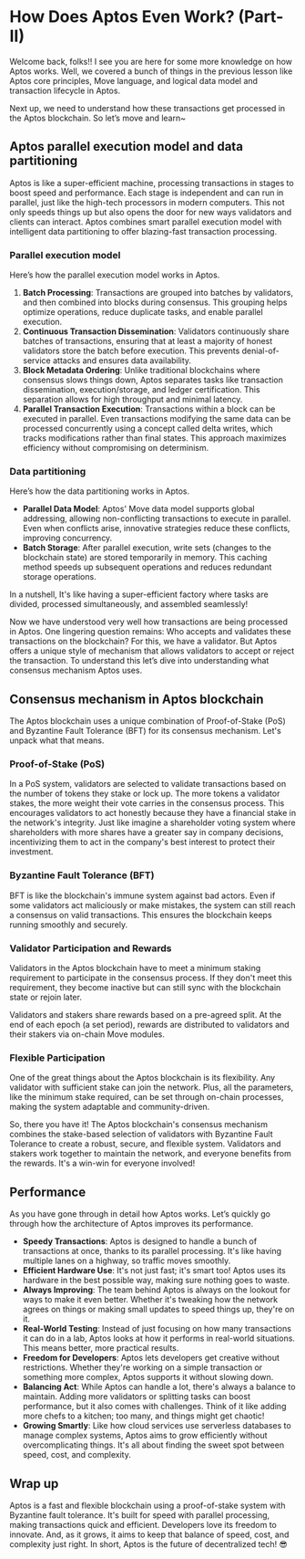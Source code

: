 # How Does Aptos Even Work? (Part-II)

Welcome back, folks!! I see you are here for some more knowledge on how Aptos works. Well, we covered a bunch of things in the previous lesson like Aptos core principles, Move language, and logical data model and transaction lifecycle in Aptos.

Next up, we need to understand how these transactions get processed in the Aptos blockchain. So let’s move and learn~

## Aptos parallel execution model and data partitioning

Aptos is like a super-efficient machine, processing transactions in stages to boost speed and performance. Each stage is independent and can run in parallel, just like the high-tech processors in modern computers. This not only speeds things up but also opens the door for new ways validators and clients can interact. Aptos combines smart parallel execution model with intelligent data partitioning to offer blazing-fast transaction processing.

### **Parallel execution model**

Here’s how the parallel execution model works in Aptos.

1. **Batch Processing**: Transactions are grouped into batches by validators, and then combined into blocks during consensus. This grouping helps optimize operations, reduce duplicate tasks, and enable parallel execution.
2. **Continuous Transaction Dissemination**: Validators continuously share batches of transactions, ensuring that at least a majority of honest validators store the batch before execution. This prevents denial-of-service attacks and ensures data availability.
3. **Block Metadata Ordering**: Unlike traditional blockchains where consensus slows things down, Aptos separates tasks like transaction dissemination, execution/storage, and ledger certification. This separation allows for high throughput and minimal latency.
4. **Parallel Transaction Execution**: Transactions within a block can be executed in parallel. Even transactions modifying the same data can be processed concurrently using a concept called delta writes, which tracks modifications rather than final states. This approach maximizes efficiency without compromising on determinism.

### **Data partitioning**

Here’s how the data partitioning works in Aptos.

- **Parallel Data Model**: Aptos' Move data model supports global addressing, allowing non-conflicting transactions to execute in parallel. Even when conflicts arise, innovative strategies reduce these conflicts, improving concurrency.
- **Batch Storage**: After parallel execution, write sets (changes to the blockchain state) are stored temporarily in memory. This caching method speeds up subsequent operations and reduces redundant storage operations.

In a nutshell,  It's like having a super-efficient factory where tasks are divided, processed simultaneously, and assembled seamlessly!

Now we have understood very well how transactions are being processed in Aptos. One lingering question remains: Who accepts and validates these transactions on the blockchain? For this, we have a validator. But Aptos offers a unique style of mechanism that allows validators to accept or reject the transaction. To understand this let’s dive into understanding what consensus mechanism Aptos uses.

## Consensus mechanism in Aptos blockchain

The Aptos blockchain uses a unique combination of Proof-of-Stake (PoS) and Byzantine Fault Tolerance (BFT) for its consensus mechanism. Let's unpack what that means.

### Proof-of-Stake (PoS)

In a PoS system, validators are selected to validate transactions based on the number of tokens they stake or lock up. The more tokens a validator stakes, the more weight their vote carries in the consensus process. This encourages validators to act honestly because they have a financial stake in the network's integrity. Just like imagine a shareholder voting system where shareholders with more shares have a greater say in company decisions, incentivizing them to act in the company's best interest to protect their investment.

### Byzantine Fault Tolerance (BFT)

BFT is like the blockchain's immune system against bad actors. Even if some validators act maliciously or make mistakes, the system can still reach a consensus on valid transactions. This ensures the blockchain keeps running smoothly and securely.

### Validator Participation and Rewards

Validators in the Aptos blockchain have to meet a minimum staking requirement to participate in the consensus process. If they don't meet this requirement, they become inactive but can still sync with the blockchain state or rejoin later.

Validators and stakers share rewards based on a pre-agreed split. At the end of each epoch (a set period), rewards are distributed to validators and their stakers via on-chain Move modules.

### Flexible Participation

One of the great things about the Aptos blockchain is its flexibility. Any validator with sufficient stake can join the network. Plus, all the parameters, like the minimum stake required, can be set through on-chain processes, making the system adaptable and community-driven.

So, there you have it! The Aptos blockchain's consensus mechanism combines the stake-based selection of validators with Byzantine Fault Tolerance to create a robust, secure, and flexible system. Validators and stakers work together to maintain the network, and everyone benefits from the rewards. It's a win-win for everyone involved!

## Performance

As you have gone through in detail how Aptos works. Let’s quickly go through how the architecture of Aptos improves its performance.

- **Speedy Transactions**: Aptos is designed to handle a bunch of transactions at once, thanks to its parallel processing. It's like having multiple lanes on a highway, so traffic moves smoothly.
- **Efficient Hardware Use**: It's not just fast; it's smart too! Aptos uses its hardware in the best possible way, making sure nothing goes to waste.
- **Always Improving**: The team behind Aptos is always on the lookout for ways to make it even better. Whether it's tweaking how the network agrees on things or making small updates to speed things up, they're on it.
- **Real-World Testing**: Instead of just focusing on how many transactions it can do in a lab, Aptos looks at how it performs in real-world situations. This means better, more practical results.
- **Freedom for Developers**: Aptos lets developers get creative without restrictions. Whether they're working on a simple transaction or something more complex, Aptos supports it without slowing down.
- **Balancing Act**: While Aptos can handle a lot, there's always a balance to maintain. Adding more validators or splitting tasks can boost performance, but it also comes with challenges. Think of it like adding more chefs to a kitchen; too many, and things might get chaotic!
- **Growing Smartly**: Like how cloud services use serverless databases to manage complex systems, Aptos aims to grow efficiently without overcomplicating things. It's all about finding the sweet spot between speed, cost, and complexity.

## Wrap up

Aptos is a fast and flexible blockchain using a proof-of-stake system with Byzantine fault tolerance. It's built for speed with parallel processing, making transactions quick and efficient. Developers love its freedom to innovate. And, as it grows, it aims to keep that balance of speed, cost, and complexity just right. In short, Aptos is the future of decentralized tech! 😎